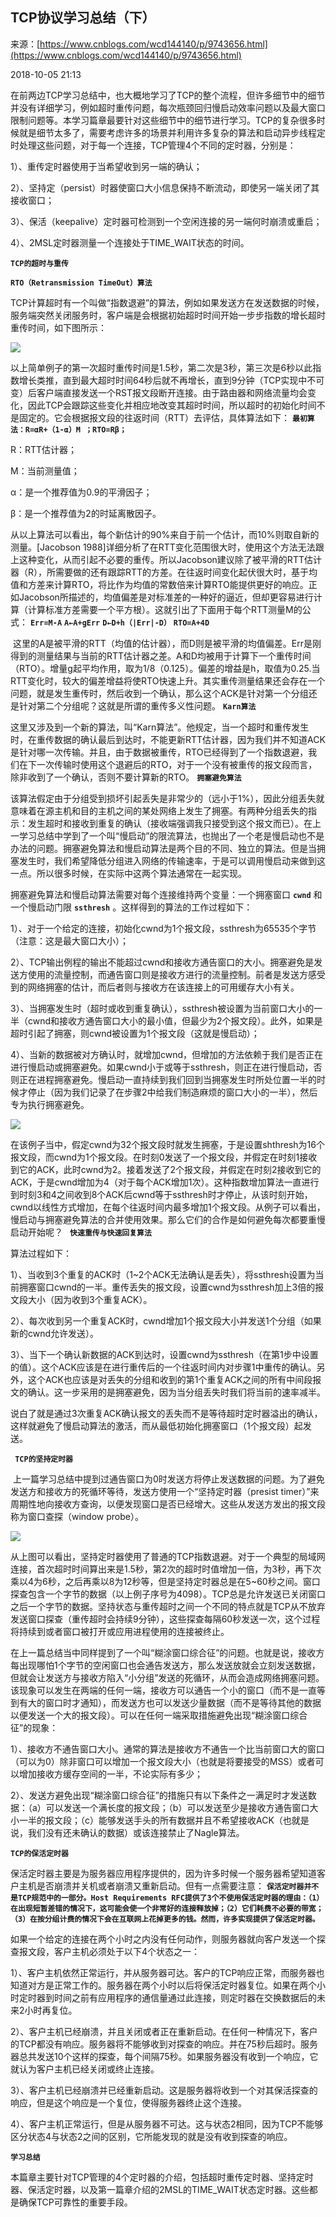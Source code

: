 ## TCP协议学习总结（下）

来源：[https://www.cnblogs.com/wcd144140/p/9743656.html](https://www.cnblogs.com/wcd144140/p/9743656.html)

2018-10-05 21:13

在前两边TCP学习总结中，也大概地学习了TCP的整个流程，但许多细节中的细节并没有详细学习，例如超时重传问题，每次瓶颈回归慢启动效率问题以及最大窗口限制问题等。本学习篇章最要针对这些细节中的细节进行学习。TCP的复杂很多时候就是细节太多了，需要考虑许多的场景并利用许多复杂的算法和启动异步线程定时处理这些问题，对于每一个连接，TCP管理4个不同的定时器，分别是：

1）、重传定时器使用于当希望收到另一端的确认；

2）、坚持定（persist）时器使窗口大小信息保持不断流动，即使另一端关闭了其接收窗口；

3）、保活（keepalive）定时器可检测到一个空闲连接的另一端何时崩溃或重启；

4）、2MSL定时器测量一个连接处于TIME_WAIT状态的时间。

 **`TCP的超时与重传`** 

 **`RTO（Retransmission TimeOut）算法`** 

TCP计算超时有一个叫做“指数退避”的算法，例如如果发送方在发送数据的时候，服务端突然关闭服务时，客户端是会根据初始超时时间开始一步步指数的增长超时重传时间，如下图所示：

![][0]

以上简单例子的第一次超时重传时间是1.5秒，第二次是3秒，第三次是6秒以此指数增长类推，直到最大超时时间64秒后就不再增长，直到9分钟（TCP实现中不可变）后客户端直接发送一个RST报文段断开连接。由于路由器和网络流量均会变化，因此TCP会跟踪这些变化并相应地改变其超时时间，所以超时的初始化时间不是固定的。它会根据报文段的往返时间（RTT）去评估，具体算法如下： **` 最初算法：R=αR+（1-α）M ；RTO=Rβ； `** 

R：RTT估计器；

M：当前测量值；

α：是一个推荐值为0.9的平滑因子；

β：是一个推荐值为2的时延离散因子。

从以上算法可以看出，每个新估计的90%来自于前一个估计，而10%则取自新的测量。[Jacobson 1988]详细分析了在RTT变化范围很大时，使用这个方法无法跟上这种变化，从而引起不必要的重传。所以Jacobson建议除了被平滑的RTT估计器（R），所需要做的还有跟踪RTT的方差。在往返时间变化起伏很大时，基于均值和方差来计算RTO，将比作为均值的常数倍来计算RTO能提供更好的响应。正如Jacobson所描述的，均值偏差是对标准差的一种好的逼近，但却更容易进行计算（计算标准方差需要一个平方根）。这就引出了下面用于每个RTT测量M的公式： **` Err=M-A `**  **` A←A+gErr `**  **` D←D+h（|Err|-D） `**  **` RTO=A+4D `** 

 这里的A是被平滑的RTT（均值的估计器），而D则是被平滑的均值偏差。Err是刚得到的测量结果与当前的RTT估计器之差。A和D均被用于计算下一个重传时间（RTO）。增量g起平均作用，取为1/8（0.125）。偏差的增益是h，取值为0.25.当RTT变化时，较大的偏差增益将使RTO快速上升。其实重传测量结果还会存在一个问题，就是发生重传时，然后收到一个确认，那么这个ACK是针对第一个分组还是针对第二个分组呢？这就是所谓的重传多义性问题。 **`Karn算法`** 

这里又涉及到一个新的算法，叫“Karn算法”。他规定，当一个超时和重传发生时，在重传数据的确认最后到达时，不能更新RTT估计器，因为我们并不知道ACK是针对哪一次传输。并且，由于数据被重传，RTO已经得到了一个指数退避，我们在下一次传输时使用这个退避后的RTO，对于一个没有被重传的报文段而言，除非收到了一个确认，否则不要计算新的RTO。 **`拥塞避免算法`** 

该算法假定由于分组受到损坏引起丢失是非常少的（远小于1%），因此分组丢失就意味着在源主机和目的主机之间的某处网络上发生了拥塞。有两种分组丢失的指示：发生超时和接收到重复的确认（接收端强调我只接受到这个报文而已）。在上一学习总结中学到了一个叫“慢启动”的限流算法，也抛出了一个老是慢启动也不是办法的问题。拥塞避免算法和慢启动算法是两个目的不同、独立的算法。但是当拥塞发生时，我们希望降低分组进入网络的传输速率，于是可以调用慢启动来做到这一点。所以很多时候，在实际中这两个算法通常在一起实现。

拥塞避免算法和慢启动算法需要对每个连接维持两个变量：一个拥塞窗口 **` cwnd `** 和一个慢启动门限 **` ssthresh `** 。这样得到的算法的工作过程如下：

1）、对于一个给定的连接，初始化cwnd为1个报文段，ssthresh为65535个字节（注意：这是最大窗口大小）；

2）、TCP输出例程的输出不能超过cwnd和接收方通告窗口的大小。拥塞避免是发送方使用的流量控制，而通告窗口则是接收方进行的流量控制。前者是发送方感受到的网络拥塞的估计，而后者则与接收方在该连接上的可用缓存大小有关。

3）、当拥塞发生时（超时或收到重复确认），ssthresh被设置为当前窗口大小的一半（cwnd和接收方通告窗口大小的最小值，但最少为2个报文段）。此外，如果是超时引起了拥塞，则cwnd被设置为1个报文段（这就是慢启动）；

4）、当新的数据被对方确认时，就增加cwnd，但增加的方法依赖于我们是否正在进行慢启动或拥塞避免。如果cwnd小于或等于ssthresh，则正在进行慢启动，否则正在进程拥塞避免。慢启动一直持续到我们回到当拥塞发生时所处位置一半的时候才停止（因为我们记录了在步骤2中给我们制造麻烦的窗口大小的一半），然后专为执行拥塞避免。

![][1]

在该例子当中，假定cwnd为32个报文段时就发生拥塞，于是设置shthresh为16个报文段，而cwnd为1个报文段。在时刻0发送了一个报文段，并假定在时刻1接收到它的ACK，此时cwnd为2。接着发送了2个报文段，并假定在时刻2接收到它的ACK，于是cwnd增加为4（对于每个ACK增加1次）。这种指数增加算法一直进行到时刻3和4之间收到8个ACK后cwnd等于ssthresh时才停止，从该时刻开始，cwnd以线性方式增加，在每个往返时间内最多增加1个报文段。从例子可以看出，慢启动与拥塞避免算法的合并使用效果。那么它们的合作是如何避免每次都要重慢启动开始呢？ **` 快速重传与快速回复算法`** 

算法过程如下：

1）、当收到3个重复的ACK时（1~2个ACK无法确认是丢失），将ssthresh设置为当前拥塞窗口cwnd的一半。重传丢失的报文段，设置cwnd为ssthresh加上3倍的报文段大小（因为收到3个重复ACK）。

2）、每次收到另一个重复ACK时，cwnd增加1个报文段大小并发送1个分组（如果新的cwnd允许发送）。

3）、当下一个确认新数据的ACK到达时，设置cwnd为ssthresh（在第1步中设置的值）。这个ACK应该是在进行重传后的一个往返时间内对步骤1中重传的确认。另外，这个ACK也应该是对丢失的分组和收到的第1个重复ACK之间的所有中间段报文的确认。这一步采用的是拥塞避免，因为当分组丢失时我们将当前的速率减半。

说白了就是通过3次重复ACK确认报文的丢失而不是等待超时定时器溢出的确认，这样就避免了慢启动算法的激活，而从最低初始化拥塞窗口（1个报文段）起发送。

 **` TCP的坚持定时器`** 

 上一篇学习总结中提到过通告窗口为0时发送方将停止发送数据的问题。为了避免发送方和接收方的死循环等待，发送方使用一个“坚持定时器（presist timer）”来周期性地向接收方查询，以便发现窗口是否已经增大。这些从发送方发出的报文段称为窗口查探（window probe）。

![][2]

从上图可以看出，坚持定时器使用了普通的TCP指数退避。对于一个典型的局域网连接，首次超时时间算出来是1.5秒，第2次的超时时值增加一倍，为3秒，再下次乘以4为6秒，之后再乘以8为12秒等，但是坚持定时器总是在5~60秒之间。窗口探查包含一个字节的数据（以上例子序号为4098）。TCP总是允许发送已关闭窗口之后一个字节的数据。坚持状态与重传超时之间一个不同的特点就是TCP从不放弃发送窗口探查（重传超时会持续9分钟），这些探查每隔60秒发送一次，这个过程将持续到或者窗口被打开或应用进程使用的连接被终止。

在上一篇总结当中同样提到了一个叫“糊涂窗口综合征”的问题。也就是说，接收方每出现哪怕1个字节的空闲窗口也会通告发送方，那么发送放就会立刻发送数据，但就会让发送方与接收方陷入“小分组”发送的死循环，从而会造成网络拥塞问题。该现象可以发生在两端的任何一端，接收方可以通告一个小的窗口（而不是一直等到有大的窗口时才通知），而发送方也可以发送少量数据（而不是等待其他的数据以便发送一个大的报文段）。可以在任何一端采取措施避免出现“糊涂窗口综合征”的现象：

1）、接收方不通告窗口大小。通常的算法是接收方不通告一个比当前窗口大的窗口（可以为0）除非窗口可以增加一个报文段大小（也就是将要接受的MSS）或者可以增加接收方缓存空间的一半，不论实际有多少；

2）、发送方避免出现“糊涂窗口综合征”的措施只有以下条件之一满足时才发送数据：（a）可以发送一个满长度的报文段；（b）可以发送至少是接收方通告窗口大小一半的报文段；（c）能够发送手头的所有数据并且不希望接收ACK（也就是说，我们没有还未确认的数据）或该连接禁止了Nagle算法。

 **`TCP的保活定时器 `** 

保活定时器主要是为服务器应用程序提供的，因为许多时候一个服务器希望知道客户主机是否崩溃并关机或者崩溃又重新启动。但有一点需要注意： **` 保活定时器并不是TCP规范中的一部分。Host Requirements RFC提供了3个不使用保活定时器的理由：（1）在出现短暂差错的情况下，这可能会使一个非常好的连接释放掉；（2）它们耗费不必要的带宽；（3）在按分组计费的情况下会在互联网上花掉更多的钱。然而，许多实现提供了保活定时器。 `** 

如果一个给定的连接在两个小时之内没有任何动作，则服务器就向客户发送一个探查报文段，客户主机必须处于以下4个状态之一：

1）、客户主机依然正常运行，并从服务器可达。客户的TCP响应正常，而服务器也知道对方是正常工作的。服务器在两个小时以后将保活定时器复位。如果在两个小时定时器到时间之前有应用程序的通信量通过此连接，则定时器在交换数据后的未来2小时再复位。

2）、客户主机已经崩溃，并且关闭或者正在重新启动。在任何一种情况下，客户的TCP都没有响应。服务器将不能够收到对探查的响应。并在75秒后超时。服务器总共发送10个这样的探查，每个间隔75秒。如果服务器没有收到一个响应，它就认为客户主机已经关闭或终止连接。

3）、客户主机已经崩溃并已经重新启动。这是服务器将收到一个对其保活探查的响应，但是这个响应是一个复位，使得服务器终止这个连接。

4）、客户主机正常运行，但是从服务器不可达。这与状态2相同，因为TCP不能够区分状态4与状态2之间的区别，它所能发现的就是没有收到探查的响应。

 **`学习总结`** 

本篇章主要针对TCP管理的4个定时器的介绍，包括超时重传定时器、坚持定时器、保活定时器，以及第一篇章介绍的2MSL的TIME_WAIT状态定时器。这些都是确保TCP可靠性的重要手段。

[0]: ./img/20181004222221882_227721495.png
[1]: ./img/20181004222419376_149990096.png
[2]: ./img/20181004222532272_1723717481.png